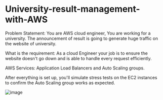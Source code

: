 # University-result-management-with-AWS
Problem Statement:   You are AWS cloud engineer, You are working for a university. The announcement of result is going to generate huge traffic on the website of university.

What is the requirement: As a cloud Engineer your job is to ensure the website doesn't go down and is able to handle every request efficiently.

AWS Services: Application Load Balancers and Auto Scaling groups.

After everything is set up, you'll simulate stress tests on the EC2 instances to confirm the Auto Scaling group works as expected.

![image](https://user-images.githubusercontent.com/67903736/209465821-0dca64a7-5d2a-4969-8c31-32a646f69078.png)

